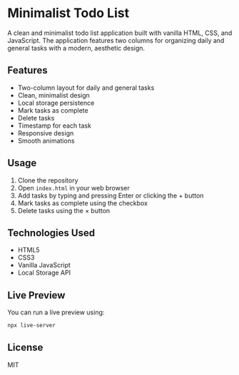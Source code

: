 # Minimalist Todo List

A clean and minimalist todo list application built with vanilla HTML, CSS, and JavaScript. The application features two columns for organizing daily and general tasks with a modern, aesthetic design.

## Features

- Two-column layout for daily and general tasks
- Clean, minimalist design
- Local storage persistence
- Mark tasks as complete
- Delete tasks
- Timestamp for each task
- Responsive design
- Smooth animations

## Usage

1. Clone the repository
2. Open `index.html` in your web browser
3. Add tasks by typing and pressing Enter or clicking the + button
4. Mark tasks as complete using the checkbox
5. Delete tasks using the × button

## Technologies Used

- HTML5
- CSS3
- Vanilla JavaScript
- Local Storage API

## Live Preview

You can run a live preview using:

```bash
npx live-server
```

## License

MIT

